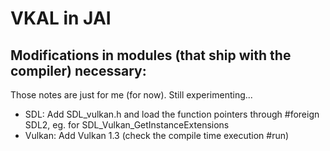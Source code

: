 # VKAL in JAI

## Modifications in modules (that ship with the compiler) necessary:
Those notes are just for me (for now). Still experimenting...

- SDL: Add SDL_vulkan.h and load the function pointers through #foreign SDL2, eg. for SDL_Vulkan_GetInstanceExtensions
- Vulkan: Add Vulkan 1.3 (check the compile time execution #run)

